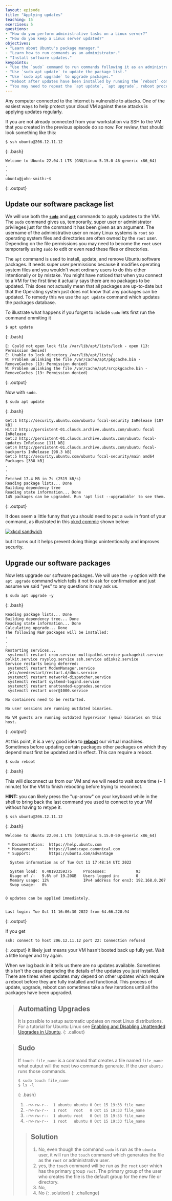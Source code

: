 ```yaml
---
layout: episode
title: "Applying updates"
teaching: 15
exercises: 5
questions:
- "How do you perform administrative tasks on a Linux server?"
- "How do you keep a Linux server updated?"
objectives:
- "Learn about Ubuntu's package manager."
- "Learn how to run commands as an administrator."
- "Install software updates."
keypoints:
- "Use the `sudo` command to run commands following it as an administrator."
- "Use `sudo apt update` to update the package list."
- "Use `sudo apt upgrade` to upgrade packages."
- "Reboot after updates have been installed by running the `reboot` command."
- "You may need to repeat the `apt update`, `apt upgrade`, reboot process a few times to ensure all updates have been applied."
---
```


Any computer connected to the Internet is vulnerable to attacks. One of the easiest ways to help protect your cloud VM against these attacks is applying updates regularly.

If you are not already connected from your workstation via SSH to the VM that you created in the previous episode do so now. For review, that should look something like this:
~~~
$ ssh ubuntu@206.12.11.12
~~~
{: .bash}
~~~
Welcome to Ubuntu 22.04.1 LTS (GNU/Linux 5.15.0-46-generic x86_64)
.
.
.
ubuntu@john-smith:~$
~~~
{: .output}

## Update our software package list
We will use both the [**`sudo`**](../reference#sudo) and [**`apt`**](../reference#apt) commands to apply updates to the VM. The `sudo` command gives us, temporarily, super user or administrator privileges just for the command it has been given as an argument. The username of the administrative user on many Linux systems is `root` so operating system files and directories are often owned by the `root` user. Depending on the file permissions you may need to become the `root` user temporarily using `sudo` to edit or even read these files or directories.

The `apt` command is used to install, update, and remove Ubuntu software packages. It needs super user permissions because it modifies operating system files and you wouldn't want ordinary users to do this either intentionally or by mistake. You might have noticed that when you connect to a VM for the first time it actually says there are no packages to be updated. This does not actually mean that all packages are up-to-date but that the Operating system just does not know that any packages can be updated. To remedy this we use the `apt update` command which updates the packages database.

To illustrate what happens if you forget to include `sudo` lets first run the command ommiting it
~~~
$ apt update
~~~
{: .bash}
~~~
E: Could not open lock file /var/lib/apt/lists/lock - open (13: Permission denied)
E: Unable to lock directory /var/lib/apt/lists/
W: Problem unlinking the file /var/cache/apt/pkgcache.bin - RemoveCaches (13: Permission denied)
W: Problem unlinking the file /var/cache/apt/srcpkgcache.bin - RemoveCaches (13: Permission denied)
~~~
{: .output}

Now with `sudo`.
~~~
$ sudo apt update
~~~
{: .bash}
~~~
Get:1 http://security.ubuntu.com/ubuntu focal-security InRelease [107 kB]
Hit:2 http://persistent-01.clouds.archive.ubuntu.com/ubuntu focal InRelease
Get:3 http://persistent-01.clouds.archive.ubuntu.com/ubuntu focal-updates InRelease [111 kB]
Get:4 http://persistent-01.clouds.archive.ubuntu.com/ubuntu focal-backports InRelease [98.3 kB]
Get:5 http://security.ubuntu.com/ubuntu focal-security/main amd64 Packages [338 kB]
.
.
.
Fetched 17.4 MB in 7s (2515 kB/s)
Reading package lists... Done
Building dependency tree
Reading state information... Done
145 packages can be upgraded. Run 'apt list --upgradable' to see them.
~~~
{: .output}

It does seem a little funny that you should need to put a `sudo` in front of your command, as illustrated in this [xkcd commic](https://xkcd.com/149/) shown below:

[![xkcd sandwich](https://imgs.xkcd.com/comics/sandwich.png)](https://xkcd.com/149/)

but it turns out it helps prevent doing things unintentionally and improves security.

## Upgrade our software packages
Now lets upgrade our software packages. We will use the `-y` option with the `apt upgrade` command which tells it not to ask for confirmation and just assume we said "yes" to any questions it may ask us.
~~~
$ sudo apt upgrade -y
~~~
{: .bash}

~~~
Reading package lists... Done
Building dependency tree... Done
Reading state information... Done
Calculating upgrade... Done
The following NEW packages will be installed:
.
.
.
Restarting services...
 systemctl restart cron.service multipathd.service packagekit.service polkit.service rsyslog.service ssh.service udisks2.service
Service restarts being deferred:
 systemctl restart ModemManager.service
 /etc/needrestart/restart.d/dbus.service
 systemctl restart networkd-dispatcher.service
 systemctl restart systemd-logind.service
 systemctl restart unattended-upgrades.service
 systemctl restart user@1000.service

No containers need to be restarted.

No user sessions are running outdated binaries.

No VM guests are running outdated hypervisor (qemu) binaries on this host.
~~~
{: .output}

At this point, it is a very good idea to [**reboot**](../reference#reboot) our virtual machines. Sometimes before updating certain packages other packages on which they depend must first be updated and in effect. This can require a reboot.

~~~
$ sudo reboot
~~~
{: .bash}

This will disconnect us from our VM and we will need to wait some time (~ 1 minute) for the VM to finish rebooting before trying to reconnect.

**HINT:** you can likely press the "up-arrow" on your keyboard while in the shell to bring back the last command you used to connect to your VM without having to retype it.
~~~
$ ssh ubuntu@206.12.11.12
~~~
{: .bash}
~~~
Welcome to Ubuntu 22.04.1 LTS (GNU/Linux 5.15.0-50-generic x86_64)

 * Documentation:  https://help.ubuntu.com
 * Management:     https://landscape.canonical.com
 * Support:        https://ubuntu.com/advantage

  System information as of Tue Oct 11 17:48:14 UTC 2022

  System load:  0.48193359375     Processes:             93
  Usage of /:   9.6% of 19.20GB   Users logged in:       0
  Memory usage: 12%               IPv4 address for ens3: 192.168.0.207
  Swap usage:   0%


0 updates can be applied immediately.


Last login: Tue Oct 11 16:06:30 2022 from 64.66.220.94
~~~
{: .output}

If you get
~~~
ssh: connect to host 206.12.11.12 port 22: Connection refused
~~~
{: .output}
it likely just means your VM hasn't booted back up fully yet. Wait a little longer and try again.

When we log back in it tells us there are no updates available. Sometimes this isn't the case depending the details of the updates you just installed. There are times when updates may depend on other updates which require a reboot before they are fully installed and functional. This process of update, upgrade, reboot can sometimes take a few iterations until all the packages have been upgraded.


> ## Automating Upgrades
> It is possible to setup automatic updates on most Linux distributions. For a tutorial for Ubuntu Linux see [Enabling and Disabling Unattended Upgrades in Ubuntu](https://linuxhint.com/enable-disable-unattended-upgrades-ubuntu/).
{: .callout}

> ## Sudo
> If `touch file_name` is a command that creates a file named `file_name` what output will the next two commands generate. If the user `ubuntu` runs those commands.
> ~~~
> $ sudo touch file_name
> $ ls -l
> ~~~
> {: .bash}
>
> 1. `-rw-rw-r--  1 ubuntu ubuntu 0 Oct 15 19:33 file_name`
> 2. `-rw-rw-r--  1 root   root   0 Oct 15 19:33 file_name`
> 3. `-rw-rw-r--  1 ubuntu root   0 Oct 15 19:33 file_name`
> 4. `-rw-rw-r--  1 root   ubuntu 0 Oct 15 19:33 file_name`
>
> > ## Solution
> >
> > 1. No, even though the command `sudo` is run as the `ubuntu` user, it will run the `touch` command which generates the file as the `root` or administrative user.
> > 2. yes, the `touch` command will be run as the `root` user which has the primary group `root`. The primary group of the user who creates the file is the default group for the new file or directory.
> > 3. No,
> > 4. No
> {: .solution}
{: .challenge}
